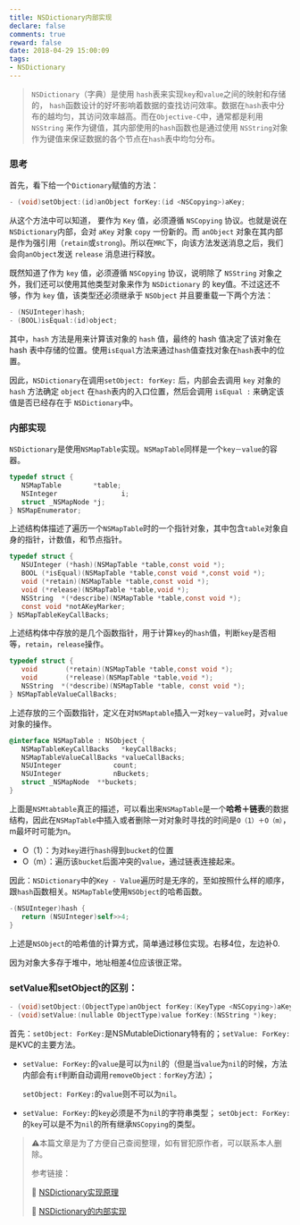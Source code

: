 ```yaml
---
title: NSDictionary内部实现
declare: false
comments: true
reward: false
date: 2018-04-29 15:00:09
tags:
- NSDictionary
---
```


> `NSDictionary`（字典）是使用 `hash`表来实现`key`和`value`之间的映射和存储的， `hash`函数设计的好坏影响着数据的查找访问效率。数据在`hash`表中分布的越均匀，其访问效率越高。而在`Objective-C`中，通常都是利用`NSString` 来作为键值，其内部使用的`hash`函数也是通过使用 `NSString`对象作为键值来保证数据的各个节点在`hash`表中均匀分布。

<!-- more -->

### 思考

首先，看下给一个`Dictionary`赋值的方法：

```objective-c
- (void)setObject:(id)anObject forKey:(id <NSCopying>)aKey; 
```

从这个方法中可以知道， 要作为 `Key` 值，必须遵循 `NSCopying` 协议。也就是说在`NSDictionary`内部，会对 `aKey` 对象 `copy` 一份新的。而  `anObject` 对象在其内部是作为强引用（`retain`或`strong`)。所以在`MRC`下，向该方法发送消息之后，我们会向`anObject`发送 `release` 消息进行释放。

既然知道了作为 `key` 值，必须遵循 `NSCopying` 协议，说明除了 `NSString` 对象之外，我们还可以使用其他类型对象来作为 `NSDictionary` 的 key值。不过这还不够，作为 `key` 值，该类型还必须继承于 `NSObject` 并且要重载一下两个方法：

```objective-c
- (NSUInteger)hash; 
- (BOOL)isEqual:(id)object;  
```

其中，`hash` 方法是用来计算该对象的 `hash` 值，最终的 hash 值决定了该对象在 hash 表中存储的位置。使用`isEqual`方法来通过`hash`值查找对象在`hash`表中的位置。

因此，`NSDictionary`在调用`setObject: forKey:` 后，内部会去调用 `key` 对象的 `hash` 方法确定 `object` 在`hash`表内的入口位置，然后会调用 `isEqual :` 来确定该值是否已经存在于 `NSDictionary`中。

### 内部实现

`NSDictionary`是使用`NSMapTable`实现。`NSMapTable`同样是一个`key－value`的容器。

```objective-c
typedef struct {
   NSMapTable        *table;
   NSInteger                i;
   struct _NSMapNode *j;
} NSMapEnumerator;
```

上述结构体描述了遍历一个`NSMapTable`时的一个指针对象，其中包含`table`对象自身的指针，计数值，和节点指针。

```objective-c
typedef struct {
   NSUInteger (*hash)(NSMapTable *table,const void *);
   BOOL (*isEqual)(NSMapTable *table,const void *,const void *);
   void (*retain)(NSMapTable *table,const void *);
   void (*release)(NSMapTable *table,void *);
   NSString  *(*describe)(NSMapTable *table,const void *);
   const void *notAKeyMarker;
} NSMapTableKeyCallBacks;
```

上述结构体中存放的是几个函数指针，用于计算`key`的`hash`值，判断`key`是否相等，`retain`，`release`操作。

```objective-c
typedef struct {
   void       (*retain)(NSMapTable *table,const void *);
   void       (*release)(NSMapTable *table,void *);
   NSString  *(*describe)(NSMapTable *table, const void *);
} NSMapTableValueCallBacks;
```

上述存放的三个函数指针，定义在对`NSMaptable`插入一对`key－value`时，对`value`对象的操作。

```objective-c
@interface NSMapTable : NSObject {
   NSMapTableKeyCallBacks   *keyCallBacks;
   NSMapTableValueCallBacks *valueCallBacks;
   NSUInteger             count;
   NSUInteger             nBuckets;
   struct _NSMapNode  **buckets;
}
```

上面是`NSMtabtable`真正的描述，可以看出来`NSMapTable`是一个**哈希＋链表**的数据结构，因此在`NSMapTable`中插入或者删除一对对象时寻找的时间是`O（1）＋O（m）`，m最坏时可能为n。

- O（1）：为对`key`进行`hash`得到`bucket`的位置
- O（m）：遍历该`bucket`后面冲突的`value`，通过链表连接起来。

因此：`NSDictionary`中的`Key - Value`遍历时是无序的，至如按照什么样的顺序，跟`hash`函数相关。`NSMapTable`使用`NSObject`的哈希函数。

```objective-c
-(NSUInteger)hash {
   return (NSUInteger)self>>4;
}
```

上述是`NSObject`的哈希值的计算方式，简单通过移位实现。右移4位，左边补0.

因为对象大多存于堆中，地址相差4位应该很正常。

### setValue和setObject的区别：

```objective-c
- (void)setObject:(ObjectType)anObject forKey:(KeyType <NSCopying>)aKey;
- (void)setValue:(nullable ObjectType)value forKey:(NSString *)key;
```

首先：`setObject: ForKey:`是NSMutableDictionary特有的；`setValue: ForKey:`是KVC的主要方法。

- `setValue: ForKey:`的`value`是可以为`nil`的（但是当`value`为`nil`的时候，方法内部会有`if`判断自动调用`removeObject：forKey`方法）；

  `setObject: ForKey:`的`value`则不可以为`nil`。

- `setValue: ForKey:`的`key`必须是不为`nil`的字符串类型；
  `setObject: ForKey:`的`key`可以是不为`nil`的所有继承`NSCopying`的类型。



> ⚠️本篇文章是为了方便自己查阅整理，如有冒犯原作者，可以联系本人删除。
>
> 参考链接：
>
> 🔗  [NSDictionary实现原理](https://blog.csdn.net/linshaolie/article/details/41494303)
>
> 🔗  [NSDictionary的内部实现](https://www.cnblogs.com/doudouyoutang/p/4379068.html)